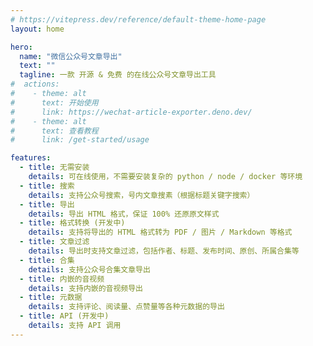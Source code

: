 ```yaml
---
# https://vitepress.dev/reference/default-theme-home-page
layout: home

hero:
  name: "微信公众号文章导出"
  text: ""
  tagline: 一款 开源 & 免费 的在线公众号文章导出工具
#  actions:
#    - theme: alt
#      text: 开始使用
#      link: https://wechat-article-exporter.deno.dev/
#    - theme: alt
#      text: 查看教程
#      link: /get-started/usage

features:
  - title: 无需安装
    details: 可在线使用，不需要安装复杂的 python / node / docker 等环境
  - title: 搜索
    details: 支持公众号搜索，号内文章搜素（根据标题关键字搜索）
  - title: 导出
    details: 导出 HTML 格式，保证 100% 还原原文样式
  - title: 格式转换 (开发中)
    details: 支持将导出的 HTML 格式转为 PDF / 图片 / Markdown 等格式
  - title: 文章过滤
    details: 导出时支持文章过滤，包括作者、标题、发布时间、原创、所属合集等
  - title: 合集
    details: 支持公众号合集文章导出
  - title: 内嵌的音视频
    details: 支持内嵌的音视频导出
  - title: 元数据
    details: 支持评论、阅读量、点赞量等各种元数据的导出
  - title: API (开发中)
    details: 支持 API 调用
---
```

